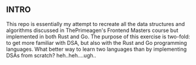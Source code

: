 ## INTRO

This repo is essentially my attempt to recreate all the data structures and algorithms discussed in ThePrimeagen's Frontend Masters course
but implemented in both Rust and Go. The purpose of this exercise is two-fold: to get more familiar with DSA, but also with the Rust and Go
programming languages. What better way to learn two languages than by implementing DSAs from scratch? heh..heh....ugh..
